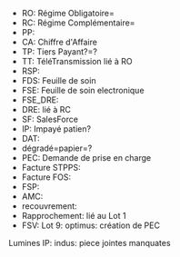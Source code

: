 - RO: Régime Obligatoire=
- RC: Régime Complémentaire=
- PP:
- CA: Chiffre d'Affaire
- TP: Tiers Payant?=?
- TT: TéléTransmission lié à RO
- RSP: 
- FDS: Feuille de soin
- FSE: Feuille de soin electronique
- FSE_DRE:
- DRE: lié à RC
- SF: SalesForce
- IP: Impayé patien?
- DAT:
- dégradé=papier=?
- PEC: Demande de prise en charge
- Facture STPPS:
- Facture FOS:
- FSP:
- AMC:
- recouvrement:
- Rapprochement: lié au Lot 1
- FSV: 
Lot 9: optimus: création de PEC

Lumines IP: indus: piece jointes manquates